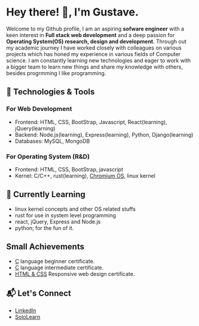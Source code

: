 # Hey there! :wave:, I'm Gustave.

Welcome to my Github profile, I am an aspiring **sofware engineer** with a keen interest in **Full stack web development** and a deep passion for **Operating System(OS) research, design and development**. Through out my academic journey I have worked closely with colleagues on various projects which has honed my experience in various fields of Computer science.
I am constantly learning new technologies and eager to work with a bigger team to learn new things and share my knowledge with others, besides progrmming I like programming.






## 🔧 Technologies & Tools

### For Web Development

* Frontend: HTML, CSS, BootStrap,  Javascript, React(learning), jQuery(learning)
* Backend: Node.js(learning), Express(learning), Python, Django(learning)
* Databases: MySQL, MongoDB

### For Operating System (R&D)

* Frontend: HTML, CSS, BootStrap, javascript
* Kernel: C/C++, rust(learning), [Chromium OS](https://www.chromium.org/chromium-os/chromiumos-design-docs/chromium-os-kernel/), linux kernel


## 🌱 Currently Learning

* linux kernel concepts and other OS related stuffs
* rust for use in system level programming
* react, jQuery, Express and Node.js
* python; for the fun of it.


## Small Achievements

* [C](https://api2.sololearn.com/v2/certificates/CC-MGPHUFNT/image/png) language beginner certificate.
* [C](https://api2.sololearn.com/v2/certificates/CC-ZXL6BO35/image/png) language intermediate certificate.
* [HTML & CSS](https://freecofication/fcc64b80d6c-37f4-4421-8fe2-6f7a523f50d7/responsive-web-design) Responsive web design certificate.

## 📬 Let's Connect

* [LinkedIn](https://www.linkedin.com/in/gustave-a-ilunga-0666942a9?utm_source=share&utm_campaign=share_via&utm_content=profile&utm_medium=android_app)
* [SoloLearn](https://www.sololearn.com/profile/26121502/?ref=app)


